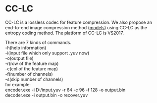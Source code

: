 # CC-LC
CC-LC is a lossless codec for feature compression. We also propose an end-to-end image compression method ([models](https://drive.google.com/drive/folders/13-NsSS175W7d0kBrsVKggQVg4ipidWxe?usp=sharing)) using CC-LC as the entropy coding method. The platform of CC-LC is VS2017.

  There are 7 kinds of commands.  
  -h(help information)  
  -i(input file which only support .yuv now)  
  -o(output file)  
  -r(row of the feature map)  
  -c(col of the feature map)  
  -f(number of channels)  
  -s(skip number of channels)  
  for example:  
  encoder.exe -i D:/input.yuv -r 64 -c 96 -f 128 -o output.bin  
  decoder.exe -i output.bin -o recover.yuv  

